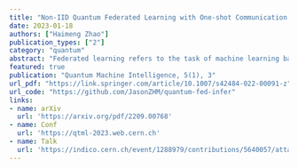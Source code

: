 ```yaml
---
title: "Non-IID Quantum Federated Learning with One-shot Communication Complexity"
date: 2023-01-18
authors: ["Haimeng Zhao"]
publication_types: ["2"]
category: "quantum"
abstract: "Federated learning refers to the task of machine learning based on decentralized data from multiple clients with secured data privacy. Recent studies show that quantum algorithms can be exploited to boost its performance. However, when the clients’ data are not independent and identically distributed (IID), the performance of conventional federated algorithms is known to deteriorate. In this work, we explore the non-IID issue in quantum federated learning with both theoretical and numerical analysis. We further prove that a global quantum channel can be exactly decomposed into local channels trained by each client with the help of local density estimators. This observation leads to a general framework for quantum federated learning on non-IID data with one-shot communication complexity. Numerical simulations show that the proposed algorithm outperforms the conventional ones significantly under non-IID settings."
featured: true
publication: "Quantum Machine Intelligence, 5(1), 3"
url_pdf: "https://link.springer.com/article/10.1007/s42484-022-00091-z"
url_code: "https://github.com/JasonZHM/quantum-fed-infer"
links:
- name: arXiv
  url: 'https://arxiv.org/pdf/2209.00768'
- name: Conf
  url: 'https://qtml-2023.web.cern.ch'
- name: Talk
  url: 'https://indico.cern.ch/event/1288979/contributions/5640057/attachments/2755022/4796785/qtml_haimeng.pdf'
---
```


